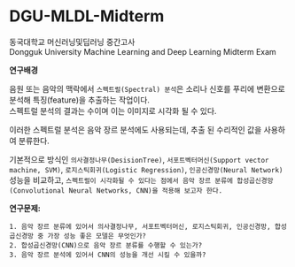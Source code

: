 # DGU-MLDL-Midterm
동국대학교 머신러닝및딥러닝 중간고사  
Dongguk University Machine Learning and Deep Learning Midterm Exam

**연구배경**  

음원 또는 음악의 맥락에서 ```스펙트럴(Spectral) 분석```은 소리나 신호를 푸리에 변환으로 분석해 특징(feature)을 추출하는 작업이다.  
스펙트럴 분석의 결과는 수이며 이는 이미지로 시각화 될 수 있다.  
  
이러한 스펙트럴 분석은 음악 장르 분석에도 사용되는데, 추출 된 수리적인 값을 사용하여 분류한다.

기본적으로 방식인 ```의사결정나무(DesisionTree)```, ```서포트벡터머신(Support vector machine, SVM)```, ```로지스틱회귀(Logistic Regression)```, ```인공신경망(Neural Network)``` 성능을 비교하고,  ```스펙트럴이 시각화될 수 있다는 점에서 음악 장르 분류에 합성곱신경망(Convolutional Neural Networks, CNN)을 적용해 보고자 한다.```


**연구문제:**  

    1. 음악 장르 분류에 있어서 의사결정나무, 서포트벡터머신, 로지스틱회귀, 인공신경망, 합성곱신경망 중 가장 성능 좋은 모델은 무엇인가?
    2. 합성곱신경망(CNN)으로 음악 장르 분류를 수행할 수 있는가?  
    3. 음악 장르 분석에 있어서 CNN의 성능을 개선 시킬 수 있을까?
